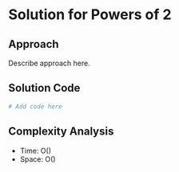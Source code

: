 # Solution for Powers of 2

## Approach

Describe approach here.

## Solution Code

```python
# Add code here
```
## Complexity Analysis

- Time: O() 
- Space: O()
